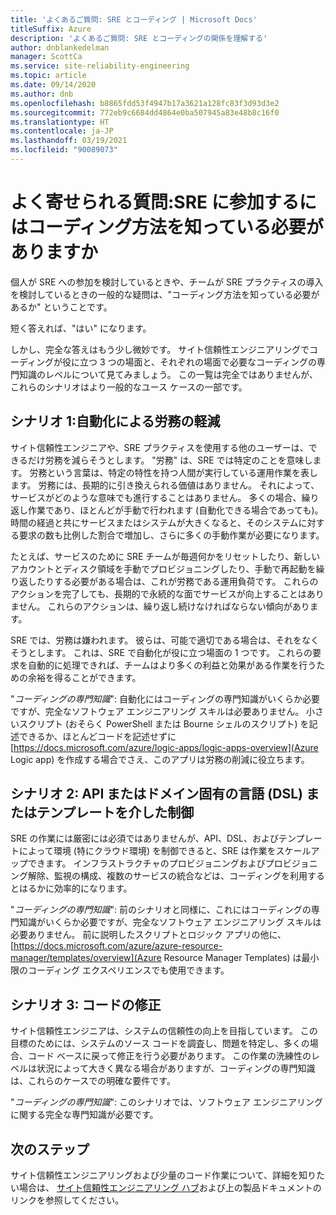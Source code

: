 ```yaml
---
title: 'よくあるご質問: SRE とコーディング | Microsoft Docs'
titleSuffix: Azure
description: 'よくあるご質問: SRE とコーディングの関係を理解する'
author: dnblankedelman
manager: ScottCa
ms.service: site-reliability-engineering
ms.topic: article
ms.date: 09/14/2020
ms.author: dnb
ms.openlocfilehash: b8865fdd53f4947b17a3621a128fc83f3d93d3e2
ms.sourcegitcommit: 772eb9c6684dd4864e0ba507945a83e48b8c16f0
ms.translationtype: HT
ms.contentlocale: ja-JP
ms.lasthandoff: 03/19/2021
ms.locfileid: "90089073"
---
```

# <a name="frequently-asked-questions-do-i-need-to-know-how-to-code-to-get-involved-with-sre"></a>よく寄せられる質問:SRE に参加するにはコーディング方法を知っている必要がありますか

個人が SRE への参加を検討しているときや、チームが SRE プラクティスの導入を検討しているときの一般的な疑問は、"コーディング方法を知っている必要があるか" ということです。

短く答えれば、"はい" になります。 

しかし、完全な答えはもう少し微妙です。 サイト信頼性エンジニアリングでコーディングが役に立つ 3 つの場面と、それぞれの場面で必要なコーディングの専門知識のレベルについて見てみましょう。 この一覧は完全ではありませんが、これらのシナリオはより一般的なユース ケースの一部です。

## <a name="scenario-1-removing-toil-through-automation"></a>シナリオ 1:自動化による労務の軽減

サイト信頼性エンジニアや、SRE プラクティスを使用する他のユーザーは、できるだけ労務を減らそうとします。 "労務" は、SRE では特定のことを意味します。 労務という言葉は、特定の特性を持つ人間が実行している運用作業を表します。 労務には、長期的に引き換えられる価値はありません。 それによって、サービスがどのような意味でも進行することはありません。 多くの場合、繰り返し作業であり、ほとんどが手動で行われます (自動化できる場合であっても)。 時間の経過と共にサービスまたはシステムが大きくなると、そのシステムに対する要求の数も比例した割合で増加し、さらに多くの手動作業が必要になります。

たとえば、サービスのために SRE チームが毎週何かをリセットしたり、新しいアカウントとディスク領域を手動でプロビジョニングしたり、手動で再起動を繰り返したりする必要がある場合は、これが労務である運用負荷です。 これらのアクションを完了しても、長期的で永続的な面でサービスが向上することはありません。 これらのアクションは、繰り返し続けなければならない傾向があります。

SRE では、労務は嫌われます。 彼らは、可能で適切である場合は、それをなくそうとします。 これは、SRE で自動化が役に立つ場面の 1 つです。 これらの要求を自動的に処理できれば、チームはより多くの利益と効果がある作業を行うための余裕を得ることができます。

"*コーディングの専門知識*": 自動化にはコーディングの専門知識がいくらか必要ですが、完全なソフトウェア エンジニアリング スキルは必要ありません。 小さいスクリプト (おそらく PowerShell または Bourne シェルのスクリプト) を記述できるか、ほとんどコードを記述せずに [https://docs.microsoft.com/azure/logic-apps/logic-apps-overview](Azure Logic app) を作成する場合でさえ、このアプリは労務の削減に役立ちます。

## <a name="scenario-2-control-through-apisdomain-specific-languages-dslstemplates"></a>シナリオ 2: API またはドメイン固有の言語 (DSL) またはテンプレートを介した制御

SRE の作業には厳密には必須ではありませんが、API、DSL、およびテンプレートによって環境 (特にクラウド環境) を制御できると、SRE は作業をスケールアップできます。 インフラストラクチャのプロビジョニングおよびプロビジョニング解除、監視の構成、複数のサービスの統合などは、コーディングを利用するとはるかに効率的になります。

"*コーディングの専門知識*": 前のシナリオと同様に、これにはコーディングの専門知識がいくらか必要ですが、完全なソフトウェア エンジニアリング スキルは必要ありません。 前に説明したスクリプトとロジック アプリの他に、[https://docs.microsoft.com/azure/azure-resource-manager/templates/overview](Azure Resource Manager Templates) は最小限のコーディング エクスペリエンスでも使用できます。

## <a name="scenario-3-fixing-the-code"></a>シナリオ 3: コードの修正

サイト信頼性エンジニアは、システムの信頼性の向上を目指しています。 この目標のためには、システムのソース コードを調査し、問題を特定し、多くの場合、コード ベースに戻って修正を行う必要があります。 この作業の洗練性のレベルは状況によって大きく異なる場合がありますが、コーディングの専門知識は、これらのケースでの明確な要件です。

"*コーディングの専門知識*": このシナリオでは、ソフトウェア エンジニアリングに関する完全な専門知識が必要です。


## <a name="next-steps"></a>次のステップ

サイト信頼性エンジニアリングおよび少量のコード作業について、詳細を知りたい場合は、 [サイト信頼性エンジニアリング ハブ](../index.yml)および上の製品ドキュメントのリンクを参照してください。
